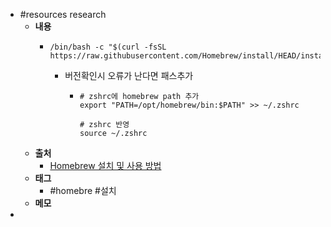 - #resources research
	- **내용**
		- ```shell
		  /bin/bash -c "$(curl -fsSL https://raw.githubusercontent.com/Homebrew/install/HEAD/install.sh)"
		  ```
			- 버전확인시 오류가 난다면 패스추가
				- ```shell
				  # zshrc에 homebrew path 추가
				  export "PATH=/opt/homebrew/bin:$PATH" >> ~/.zshrc
				  
				  # zshrc 반영
				  source ~/.zshrc
				  ```
	- **출처**
		- [Homebrew 설치 및 사용 방법](https://whalec.io/mac/homebrew-%EC%84%A4%EC%B9%98-%EB%B0%8F-%EC%82%AC%EC%9A%A9-%EB%B0%A9%EB%B2%95/)
	- **태그**
		- #homebre #설치
	- **메모**
-